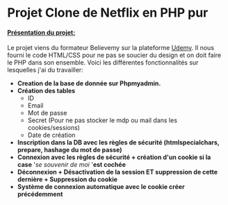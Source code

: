 # Projet Clone de Netflix en PHP pur

#### <u>Présentation du projet:</u>

Le projet viens du formateur Believemy sur la plateforme [Udemy](https://www.udemy.com/user/believemy/). Il nous fourni le code HTML/CSS pour ne pas se soucier du design et on doit faire le PHP dans son ensemble. Voici les différentes fonctionnalités sur lesquelles j'ai du travailler:

- **Creation de la base de donnée sur Phpmyadmin.**
- **Création des tables**
  - ID
  - Email 
  - Mot de passe
  - Secret (Pour ne pas stocker le mdp ou mail dans les cookies/sessions)
  - Date de création
- **Inscription dans la DB avec les règles de sécurité (htmlspecialchars, prepare, hashage du mot de passe)**
- **Connexion avec les règles de sécurité + création d'un cookie si la case** '*se souvenir de moi* '**est cochée**
- **Déconnexion + Désactivation de la session ET suppression de cette dernière + Suppression du cookie**
- **Système de connexion automatique avec le cookie créer précédemment**
